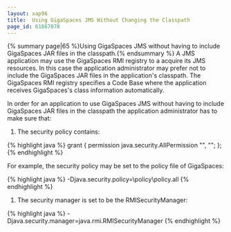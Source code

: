 ```yaml
---
layout: xap96
title:  Using GigaSpaces JMS Without Changing the Classpath
page_id: 61867078
---
```


{% summary page|65 %}Using GigaSpaces JMS without having to include GigaSpaces JAR files in the classpath.{% endsummary %}
A JMS application may use the GigaSpaces RMI registry to a acquire its JMS resources. In this case the application administrator may prefer not to include the GigaSpaces JAR files in the application's classpath. The GigaSpaces RMI registry specifies a Code Base where the application receives GigaSpaces's class information automatically.

In order for an application to use GigaSpaces JMS without having to include GigaSpaces JAR files in the classpath the application administrator has to make sure that:

1. The security policy contains:

{% highlight java %}
grant {
    permission java.security.AllPermission "", "";
};
{% endhighlight %}

For example, the security policy may be set to the policy file of GigaSpaces:

{% highlight java %}
-Djava.security.policy=<JSHOMEDIR>\policy\policy.all
{% endhighlight %}

1. The security manager is set to be the RMISecurityManager:

{% highlight java %}
-Djava.security.manager=java.rmi.RMISecurityManager
{% endhighlight %}
